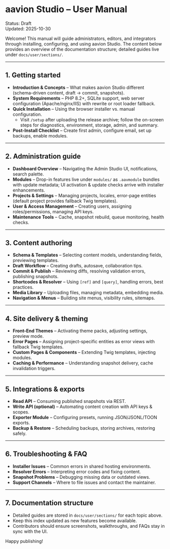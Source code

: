 # aavion Studio – User Manual

Status: Draft  
Updated: 2025-10-30

Welcome! This manual will guide administrators, editors, and integrators through installing, configuring, and using aavion Studio. The content below provides an overview of the documentation structure; detailed guides live under `docs/user/sections/`.

---

## 1. Getting started

- **Introduction & Concepts** – What makes aavion Studio different (schema-driven content, draft → commit, snapshots).
- **System Requirements** – PHP 8.2+, SQLite support, web server configuration (Apache/nginx/IIS) with rewrite or root loader fallback.
- **Quick Installation** – Using the browser installer vs. manual configuration.
  - Visit `/setup` after uploading the release archive; follow the on-screen steps for diagnostics, environment, storage, admin, and summary.
- **Post-Install Checklist** – Create first admin, configure email, set up backups, enable modules.

---

## 2. Administration guide

- **Dashboard Overview** – Navigating the Admin Studio UI, notifications, search palette.
- **Modules** – Drop-in features live under `modules/` as `.aavmodule` bundles with update metadata; UI activation & update checks arrive with installer enhancements.
- **Projects & Settings** – Managing projects, locales, error-page entities (default project provides fallback Twig templates).
- **User & Access Management** – Creating users, assigning roles/permissions, managing API keys.
- **Maintenance Tools** – Cache, snapshot rebuild, queue monitoring, health checks.

---

## 3. Content authoring

- **Schema & Templates** – Selecting content models, understanding fields, previewing templates.
- **Draft Workflow** – Creating drafts, autosave, collaboration tips.
- **Commit & Publish** – Reviewing diffs, resolving validation errors, publishing snapshots.
- **Shortcodes & Resolver** – Using `[ref]` and `[query]`, handling errors, best practices.
- **Media Library** – Uploading files, managing metadata, embedding media.
- **Navigation & Menus** – Building site menus, visibility rules, sitemaps.

---

## 4. Site delivery & theming

- **Front-End Themes** – Activating theme packs, adjusting settings, preview mode.
- **Error Pages** – Assigning project-specific entities as error views with fallback Twig templates.
- **Custom Pages & Components** – Extending Twig templates, injecting modules.
- **Caching & Performance** – Understanding snapshot delivery, cache invalidation triggers.

---

## 5. Integrations & exports

- **Read API** – Consuming published snapshots via REST.
- **Write API (optional)** – Automating content creation with API keys & scopes.
- **Exporter Module** – Configuring presets, running JSON/JSONL/TOON exports.
- **Backup & Restore** – Scheduling backups, storing archives, restoring safely.

---

## 6. Troubleshooting & FAQ

- **Installer Issues** – Common errors in shared hosting environments.
- **Resolver Errors** – Interpreting error codes and fixing content.
- **Snapshot Problems** – Debugging missing data or outdated views.
- **Support Channels** – Where to file issues and contact the maintainer.

---

## 7. Documentation structure

- Detailed guides are stored in `docs/user/sections/` for each topic above.
- Keep this index updated as new features become available.
- Contributors should ensure screenshots, walkthroughs, and FAQs stay in sync with the UI.

Happy publishing!
